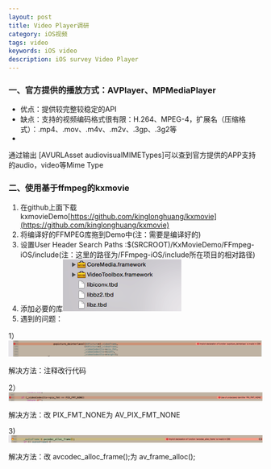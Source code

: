 ```yaml
---
layout: post
title: Video Player调研
category: iOS视频
tags: video
keywords: iOS video
description: iOS survey Video Player
---
```


### 一、官方提供的播放方式：AVPlayer、MPMediaPlayer

- 优点：提供较完整较稳定的API
- 缺点：支持的视频编码格式很有限：H.264、MPEG-4，扩展名（压缩格式）：.mp4、.mov、.m4v、.m2v、.3gp、.3g2等
- ​

通过输出 [AVURLAsset audiovisualMIMETypes]可以查到官方提供的APP支持的audio，video等Mime Type

 

### 二、使用基于ffmpeg的kxmovie

1. 在github上面下载kxmovieDemo[https://github.com/kinglonghuang/kxmovie](https://github.com/kinglonghuang/kxmovie)
2. 将编译好的FFMPEG库拖到Demo中(注：需要是编译好的)
3. 设置User Header Search Paths :$(SRCROOT)/KxMovieDemo/FFmpeg-iOS/include(注：这里的路径为/FFmpeg-iOS/include所在项目的相对路径)
4. 添加必要的库![pic1](/assets/postImages/iOSVideo/SurveyVideoPlayer/pic1.png)
5. 遇到的问题：

1）![problem1](/assets/postImages/iOSVideo/SurveyVideoPlayer/problem1.png)

解决方法：注释改行代码

 

2）![problem2](/assets/postImages/iOSVideo/SurveyVideoPlayer/problem2.png)

解决方法：改 PIX_FMT_NONE为 AV_PIX_FMT_NONE

 

3)![problem3](/assets/postImages/iOSVideo/SurveyVideoPlayer/problem3.png)

解决方法：改 avcodec_alloc_frame();为 av_frame_alloc();

